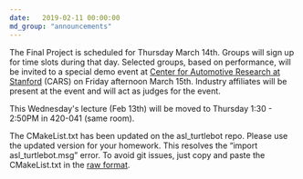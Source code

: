 ```yaml
---
date:   2019-02-11 00:00:00
md_group: "announcements"
---
```


The Final Project is scheduled for Thursday March 14th. Groups will sign up for time slots during that day. Selected groups, based on performance, will be invited to a special demo event at <a href="https://cars.stanford.edu/">Center for Automotive Research at Stanford</a> (CARS) on Friday afternoon March 15th. Industry affiliates will be present at the event and will act as judges for the event.

This Wednesday's lecture (Feb 13th) will be moved to Thursday 1:30 - 2:50PM in 420-041 (same room).

The CMakeList.txt has been updated on the asl_turtlebot repo.
Please use the updated version for your homework. This resolves the “import asl_turtlebot.msg” error.
To avoid git issues, just copy and paste the CMakeList.txt in the <a href="https://raw.githubusercontent.com/StanfordASL/asl_turtlebot/master/CMakeLists.txt">raw format</a>. 
